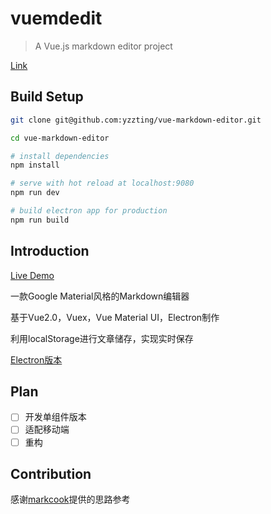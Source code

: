 # vuemdedit

> A Vue.js markdown editor project

[Link](http://www.yzz1995.cn/vue-markdown-editor/)

## Build Setup

```bash
git clone git@github.com:yzzting/vue-markdown-editor.git

cd vue-markdown-editor

# install dependencies
npm install

# serve with hot reload at localhost:9080
npm run dev

# build electron app for production
npm run build

```
## Introduction

[Live Demo](http://www.yzz1995.cn/vue-markdown-editor)

一款Google Material风格的Markdown编辑器

基于Vue2.0，Vuex，Vue Material UI，Electron制作

利用localStorage进行文章储存，实现实时保存

[Electron版本](https://github.com/yzzting/vue-markdown-editor/tree/electron-vue)

## Plan

- [ ] 开发单组件版本
- [ ] 适配移动端
- [ ] 重构

## Contribution

感谢[markcook](https://github.com/jrainlau/markcook)提供的思路参考

